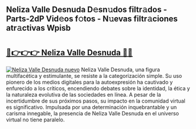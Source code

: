 ## Neliza Valle Desnuda D𝚎sn𝚞dos filtr𝚊dos - Parts-2dP Vid𝚎os f𝚘tos - N𝚞evas filtr𝚊ciones atr𝚊ctivas Wpisb

# <h2><a href="http://mb6zy1a.tromn.icu/?c=Neliza+Valle+Desnuda">🔗👉👉👉 Neliza Valle Desnuda 🔗🔗</a></h2>

[![Neliza Valle Desnuda nuevo](https://i.imgur.com/pEAQMta.gif)](http://mb6zy1a.tromn.icu/?c=Neliza+Valle+Desnuda)
Neliza Valle Desnuda, una figura multifacética y estimulante, se resiste a la categorización simple. Su uso pionero de los medios digitales para la autoexpresión ha cautivado y enfurecido a los críticos, encendiendo debates sobre la identidad, la ética y la naturaleza evolutiva de las sociedades en línea. A pesar de la incertidumbre de sus próximos pasos, su impacto en la comunidad virtual es significativo. Impulsada por una determinación inquebrantable y un carisma innegable, la presencia de Neliza Valle Desnuda en el universo virtual no tiene paralelo.

